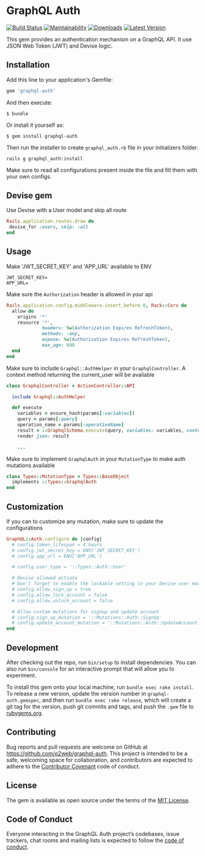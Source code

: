 # GraphQL Auth

[![Build Status](https://travis-ci.org/o2web/graphql-auth.svg?branch=master)](https://travis-ci.org/o2web/graphql-auth) [![Maintainability](https://api.codeclimate.com/v1/badges/7e2515bb59f0b205a603/maintainability)](https://codeclimate.com/github/o2web/graphql-auth/maintainability)
[![Downloads](https://img.shields.io/gem/dt/graphql-auth.svg)](https://rubygems.org/gems/graphql-auth)
[![Latest Version](https://img.shields.io/gem/v/graphql-auth.svg)](https://rubygems.org/gems/graphql-auth)

This gem provides an authentication mechanism on a GraphQL API. It use JSON Web Token (JWT) and Devise logic.

## Installation

Add this line to your application's Gemfile:

```ruby
gem 'graphql-auth'
```

And then execute:

    $ bundle

Or install it yourself as:

    $ gem install graphql-auth

Then run the installer to create `graphql_auth.rb` file in your initializers folder.

```
rails g graphql_auth:install
```

Make sure to read all configurations present inside the file and fill them with your own configs.

## Devise gem

 Use Devise with a User model and skip all route

 ```ruby
Rails.application.routes.draw do
  devise_for :users, skip: :all
end
```

## Usage

Make 'JWT_SECRET_KEY' and 'APP_URL' available to ENV

```
JWT_SECRET_KEY=
APP_URL=
```

Make sure the `Authorization` header is allowed in your api

```ruby
Rails.application.config.middleware.insert_before 0, Rack::Cors do
  allow do
    origins '*'
    resource '*',
             headers: %w(Authorization Expires RefreshToken),
             methods: :any,
             expose: %w(Authorization Expires RefreshToken),
             max_age: 600
  end
end
```

Make sure to include `Graphql::AuthHelper` in your `GraphqlController`. A context method returning the current_user will be available

```ruby
class GraphqlController < ActionController::API

  include Graphql::AuthHelper

  def execute
    variables = ensure_hash(params[:variables])
    query = params[:query]
    operation_name = params[:operationName]
    result = ::GraphqlSchema.execute(query, variables: variables, context: context, operation_name: operation_name)
    render json: result

    ...
```

Make sure to implement `GraphqlAuth` in your `MutationType` to make auth mutations available

```ruby
class Types::MutationType < Types::BaseObject
  implements ::Types::GraphqlAuth
end
```

## Customization

If you can to customize any mutation, make sure to update the configurations

```ruby
GraphQL::Auth.configure do |config|
  # config.token_lifespan = 4.hours
  # config.jwt_secret_key = ENV['JWT_SECRET_KEY']
  # config.app_url = ENV['APP_URL']

  # config.user_type = '::Types::Auth::User'

  # Devise allowed actions
  # Don't forget to enable the lockable setting in your Devise user model if you plan on using the lock_account feature
  # config.allow_sign_up = true
  # config.allow_lock_account = false
  # config.allow_unlock_account = false

  # Allow custom mutations for signup and update account
  # config.sign_up_mutation = '::Mutations::Auth::SignUp'
  # config.update_account_mutation = '::Mutations::Auth::UpdateAccount'
end
```

## Development

After checking out the repo, run `bin/setup` to install dependencies. You can also run `bin/console` for an interactive prompt that will allow you to experiment.

To install this gem onto your local machine, run `bundle exec rake install`. To release a new version, update the version number in `graphql-auth.gemspec`, and then run `bundle exec rake release`, which will create a git tag for the version, push git commits and tags, and push the `.gem` file to [rubygems.org](https://rubygems.org).

## Contributing

Bug reports and pull requests are welcome on GitHub at https://github.com/o2web/graphql-auth. This project is intended to be a safe, welcoming space for collaboration, and contributors are expected to adhere to the [Contributor Covenant](http://contributor-covenant.org) code of conduct.

## License

The gem is available as open source under the terms of the [MIT License](http://opensource.org/licenses/MIT).

## Code of Conduct

Everyone interacting in the GraphQL Auth project’s codebases, issue trackers, chat rooms and mailing lists is expected to follow the [code of conduct](https://github.com/o2web/graphql-auth/blob/master/CODE_OF_CONDUCT.md).
